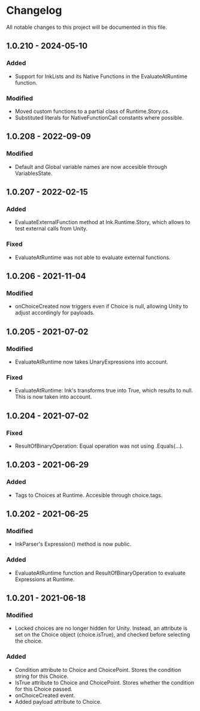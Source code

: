 # Changelog

All notable changes to this project will be documented in this file.

## 1.0.210 - 2024-05-10

### Added
- Support for InkLists and its Native Functions in the EvaluateAtRuntime function.

### Modified
- Moved custom functions to a partial class of Runtime.Story.cs.
- Substituted literals for NativeFunctionCall constants where possible.

## 1.0.208 - 2022-09-09

### Modified
- Default and Global variable names are now accesible through VariablesState.

## 1.0.207 - 2022-02-15

### Added
- EvaluateExternalFunction method at Ink.Runtime.Story, which allows to test external calls from Unity. 

### Fixed
- EvaluateAtRuntime was not able to evaluate external functions. 


## 1.0.206 - 2021-11-04

### Modified
- onChoiceCreated now triggers even if Choice is null, allowing Unity to adjust accordingly for payloads.


## 1.0.205 - 2021-07-02

### Modified
- EvaluateAtRuntime now takes UnaryExpressions into account.

### Fixed
- EvaluateAtRuntime: Ink's transforms true into True, which results to null. This is now taken into account.


## 1.0.204 - 2021-07-02

### Fixed
- ResultOfBinaryOperation: Equal operation was not using .Equals(...).


## 1.0.203 - 2021-06-29

### Added
- Tags to Choices at Runtime. Accesible through choice.tags.


## 1.0.202 - 2021-06-25

### Modified
- InkParser's Expression() method is now public.

### Added
- EvaluateAtRuntime function and ResultOfBinaryOperation to evaluate Expressions at Runtime.


## 1.0.201 - 2021-06-18

### Modified
- Locked choices are no longer hidden for Unity. Instead, an attribute is set on the Choice object (choice.isTrue), and checked before selecting the choice.

### Added
- Condition attribute to Choice and ChoicePoint. Stores the condition string for this Choice.
- IsTrue attribute to Choice and ChoicePoint. Stores whether the condition for this Choice passed.
- onChoiceCreated event.
- Added payload attribute to Choice.